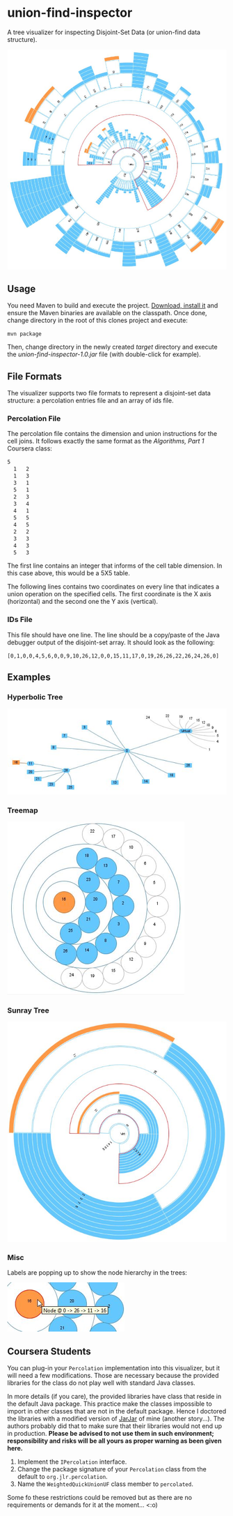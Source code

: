 union-find-inspector
====================

A tree visualizer for inspecting Disjoint-Set Data (or union-find data structure).

![A disjoint-set data representation using a sunray tree visualization](/images/union-find-sunray-400.jpg "Sunray Tree")

## Usage ##

You need Maven to build and execute the project. [Download, install it](http://maven.apache.org/) and ensure the Maven binaries are available on the classpath. Once done, change directory in the root of this clones project and execute:

```
mvn package
```

Then, change directory in the newly created *target* directory and execute the *union-find-inspector-1.0.jar* file (with double-click for example).

## File Formats ##

The visualizer supports two file formats to represent a disjoint-set data structure: a percolation entries file and an array of ids file.

### Percolation File ###

The percolation file contains the dimension and union instructions for the cell joins. It follows exactly the same format as the *Algorithms, Part 1* Coursera class:

```
5
  1   2
  1   3
  3   1
  5   1
  2   3
  3   4
  4   1
  5   5
  4   5
  2   2
  3   3
  4   3
  5   3
```

The first line contains an integer that informs of the cell table dimension. In this case above, this would be a 5X5 table. 

The following lines contains two coordinates on every line that indicates a union operation on the specified cells. The first coordinate is the X axis (horizontal) and the second one the Y axis (vertical).

### IDs File ###

This file should have one line. The line should be a copy/paste of the Java debugger output of the disjoint-set array. It should look as the following:

```
[0,1,0,0,4,5,6,0,0,9,10,26,12,0,0,15,11,17,0,19,26,26,22,26,24,26,0]
```

## Examples ##

### Hyperbolic Tree ###

![A disjoint-set data representation using a hyperbolic tree visualization](/images/union-find-hypertree-25.jpg "Hyperbolic Tree")

### Treemap ###

![A disjoint-set data representation using a treemap visualization](/images/union-find-treemap-25.jpg "Treemap")

### Sunray Tree ###

![A disjoint-set data representation using a sunray tree visualization](/images/union-find-sunray-25.jpg "Sunray Tree")

### Misc ###

Labels are popping up to show the node hierarchy in the trees:

![Labels](/images/union-find-treemap-25-label.jpg "Labels")

## Coursera Students ##

You can plug-in your `Percolation` implementation into this visualizer, but it will need a few modifications. Those are necessary because the provided libraries for the class do not play well with standard Java classes. 

In more details (if you care), the provided libraries have class that reside in the default Java package. This practice make the classes impossible to import in other classes that are not in the default package. Hence I doctored the libraries with a modified version of [JarJar](https://code.google.com/p/jarjar/) of mine (another story...). The authors probably did that to make sure that their libraries would not end up in production. **Please be advised to not use them in such environment; responsibility and risks will be all yours as proper warning as been given here.**

1. Implement the `IPercolation` interface.
1. Change the package signature of your `Percolation` class from the default to `org.jlr.percolation`.
1. Name the `WeightedQuickUnionUF` class member to `percolated`.
 
Some fo these restrictions could be removed but as there are no requirements or demands for it at the moment... <:o)
